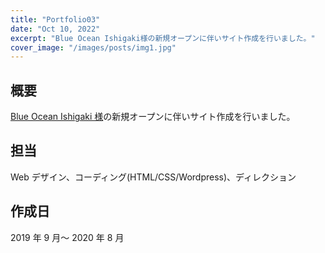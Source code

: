 ```yaml
---
title: "Portfolio03"
date: "Oct 10, 2022"
excerpt: "Blue Ocean Ishigaki様の新規オープンに伴いサイト作成を行いました。"
cover_image: "/images/posts/img1.jpg"
---
```


## 概要

[Blue Ocean Ishigaki 様](https://www.blueocean-ishigaki.com/)の新規オープンに伴いサイト作成を行いました。

## 担当

Web デザイン、コーディング(HTML/CSS/Wordpress)、ディレクション

## 作成日

2019 年 9 月～ 2020 年 8 月
